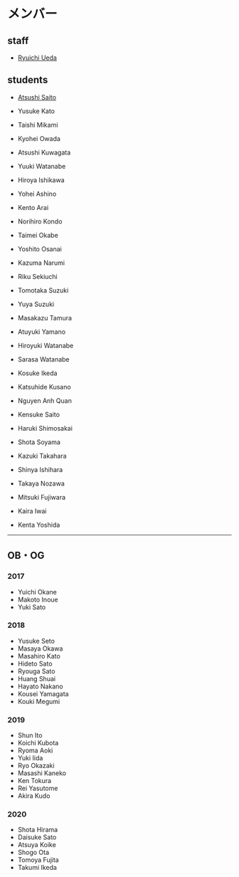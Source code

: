 # メンバー

<h2>staff</h2>
<ul>
 	<li id="ryuichiueda"><a href="https://lab.ueda.tech/?page_id=42">Ryuichi Ueda</a></li>
</ul>

## students

* <a href="http://www.asrobot.me/">Atsushi Saito</a>

* Yusuke Kato

* Taishi Mikami
* Kyohei Owada
* Atsushi Kuwagata
* Yuuki Watanabe
* Hiroya Ishikawa
* Yohei Ashino

* Kento Arai
* Norihiro Kondo
* Taimei Okabe
* Yoshito Osanai
* Kazuma Narumi
* Riku Sekiuchi
* Tomotaka Suzuki
* Yuya Suzuki
* Masakazu Tamura
* Atuyuki Yamano
* Hiroyuki Watanabe
* Sarasa Watanabe
* Kosuke Ikeda
* Katsuhide Kusano
* Nguyen Anh Quan
* Kensuke Saito
* Haruki Shimosakai
* Shota Soyama
* Kazuki Takahara
* Shinya Ishihara
* Takaya Nozawa
* Mitsuki Fujiwara
* Kaira Iwai
* Kenta Yoshida

<hr />

## OB・OG

### 2017

* Yuichi Okane
* Makoto Inoue
* Yuki Sato

### 2018

* Yusuke Seto
* Masaya Okawa
* Masahiro Kato
* Hideto Sato
* Ryouga Sato
* Huang Shuai
* Hayato Nakano
* Kousei Yamagata
* Kouki Megumi

### 2019

* Shun Ito
* Koichi Kubota
* Ryoma Aoki
* Yuki Iida
* Ryo Okazaki
* Masashi Kaneko
* Ken Tokura
* Rei Yasutome
* Akira Kudo

### 2020

* Shota Hirama
* Daisuke Sato
* Atsuya Koike
* Shogo Ota
* Tomoya Fujita
* Takumi Ikeda
